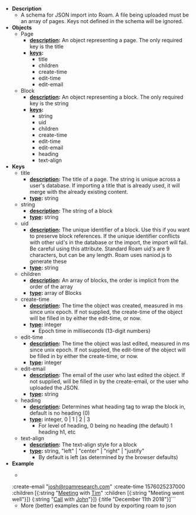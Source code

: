 - **Description**
    - A schema for JSON import into Roam. A file being uploaded must be an array of pages. Keys not defined in the schema will be ignored.
- **Objects**
    - Page
        - **[description](<description.md>):** An object representing a page. The only required key is the title
        - **[keys](<keys.md>):**
            - title
            - children
            - create-time
            - edit-time
            - edit-email
    - Block
        - **[description](<description.md>):** An object representing a block. The only required key is the string
        - **[keys](<keys.md>):**
            - string
            - uid
            - children
            - create-time
            - edit-time
            - edit-email
            - heading
            - text-align
- **Keys**
    - title
        - **[description](<description.md>):** The title of a page. The string is unique across a user's database. If importing a title that is already used, it will merge with the already existing content.
        - **[type](<type.md>):** string
    - string
        - **[description](<description.md>):** The string of a block
        - **[type](<type.md>):** string
    - uid
        - **[description](<description.md>):** The unique identifier of a block. Use this if you want to preserve block references. If the unique identifier conflicts with other uid's in the database or the import, the import will fail. Be careful using this attribute. Standard Roam uid's are 9 characters, but can be any length. Roam uses naniod.js to generate these
        - **[type](<type.md>):** string
    - children
        - **[description](<description.md>):** An array of blocks, the order is implicit from the order of the array
        - **[type](<type.md>):** array of Blocks
    - create-time
        - **[description](<description.md>):** The time the object was created, measured in ms since unix epoch. If not supplied, the create-time of the object will be filled in by either the edit-time, or now.
        - **[type](<type.md>):** integer
            - Epoch time in milliseconds (13-digit numbers)
    - edit-time
        - **[description](<description.md>):** The time the object was last edited, measured in ms since unix epoch. If not supplied, the edit-time of the object will be filled in by either the create-time, or now.
        - **[type](<type.md>):** integer
    - edit-email
        - **[description](<description.md>):** The email of the user who last edited the object. If not supplied, will be filled in by the create-email, or the user who uploaded the JSON.
        - **[type](<type.md>):** string
    - heading
        - **[description](<description.md>):** Determines what heading tag to wrap the block in, default is no heading (0)
        - **[type](<type.md>):** integer, 0 | 1 | 2 | 3
            - For level of heading, 0 being no heading (the default) 1 heading h1, etc
    - text-align
        - **[description](<description.md>):** The text-align style for a block
        - **[type](<type.md>):** string, "left" | "center" | "right" | "justify"
            - By default is left (as determined by the browser defaults)
- **Example**
    - ```[{:title        "December 10th 2018"
  :create-email "josh@roamresearch.com"
  :create-time  1576025237000
  :children     [{:string   "[Meeting](<Meeting.md>) with [Tim](<Tim.md>)"
                  :children [{:string "Meeting went well"}]}
                 {:string "[Call](<Call.md>) with [John](<John.md>)"}]}
 {:title    "December 11th 2018"}]```
    - More (better) examples can be found by exporting roam to json
